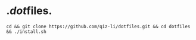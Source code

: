 # .*dot*files.

```shell
cd && git clone https://github.com/qiz-li/dotfiles.git && cd dotfiles && ./install.sh
```
